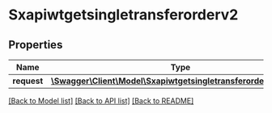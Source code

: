# Sxapiwtgetsingletransferorderv2

## Properties
Name | Type | Description | Notes
------------ | ------------- | ------------- | -------------
**request** | [**\Swagger\Client\Model\Sxapiwtgetsingletransferorderv2Request**](Sxapiwtgetsingletransferorderv2Request.md) |  | [optional] 

[[Back to Model list]](../README.md#documentation-for-models) [[Back to API list]](../README.md#documentation-for-api-endpoints) [[Back to README]](../README.md)


